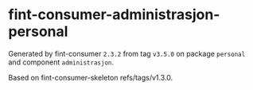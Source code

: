 # fint-consumer-administrasjon-personal

Generated by fint-consumer `2.3.2` from tag `v3.5.0` on package `personal` and component `administrasjon`.

Based on fint-consumer-skeleton refs/tags/v1.3.0.
